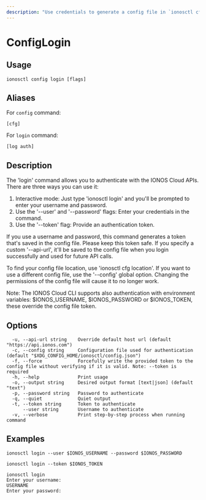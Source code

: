 ```yaml
---
description: "Use credentials to generate a config file in `ionosctl cfg location`"
---
```


# ConfigLogin

## Usage

```text
ionosctl config login [flags]
```

## Aliases

For `config` command:

```text
[cfg]
```

For `login` command:

```text
[log auth]
```

## Description

The 'login' command allows you to authenticate with the IONOS Cloud APIs. There are three ways you can use it:
  1. Interactive mode: Just type 'ionosctl login' and you'll be prompted to enter your username and password.
  2. Use the '--user' and '--password' flags: Enter your credentials in the command.
  3. Use the '--token' flag: Provide an authentication token.

If you use a username and password, this command generates a token that's saved in the config file. Please keep this token safe. If you specify a custom '--api-url', it'll be saved to the config file when you login successfully and used for future API calls.

To find your config file location, use 'ionosctl cfg location'. If you want to use a different config file, use the '--config' global option. Changing the permissions of the config file will cause it to no longer work.

Note: The IONOS Cloud CLI supports also authentication with environment variables: $IONOS_USERNAME, $IONOS_PASSWORD or $IONOS_TOKEN, these override the config file token.

## Options

```text
  -u, --api-url string    Override default host url (default "https://api.ionos.com")
  -c, --config string     Configuration file used for authentication (default "$XDG_CONFIG_HOME/ionosctl/config.json")
  -f, --force             Forcefully write the provided token to the config file without verifying if it is valid. Note: --token is required
  -h, --help              Print usage
  -o, --output string     Desired output format [text|json] (default "text")
  -p, --password string   Password to authenticate
  -q, --quiet             Quiet output
  -t, --token string      Token to authenticate
      --user string       Username to authenticate
  -v, --verbose           Print step-by-step process when running command
```

## Examples

```text
ionosctl login --user $IONOS_USERNAME --password $IONOS_PASSWORD

ionosctl login --token $IONOS_TOKEN

ionosctl login
Enter your username:
USERNAME
Enter your password:
```

